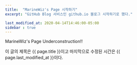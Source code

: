 ```yaml
---
title:  "MarineWiz's Page 시작하기"
excerpt: "GitHub Blog 서비스인 github.io 블로그 시작하기로 했다."

last_modified_at: 2020-04-14T14:46:00-05:00
sidebar : true
---
```


MarineWiz's Page Underconstruction!!

이 글의 제목은 {{ page.title }}이고
마지막으로 수정된 시간은 {{ page.last_modified_at }}이다.
